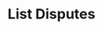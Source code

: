 ---
title: List Disputes
excerpt: Retrieve a paginated, filtered list of Disputes
api:
  file: temp_swagger.json
  operationId: post_api-v3-disputes
hidden: false
---